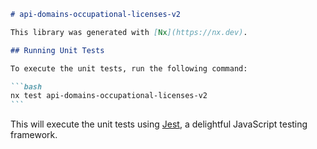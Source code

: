````markdown
# api-domains-occupational-licenses-v2

This library was generated with [Nx](https://nx.dev).

## Running Unit Tests

To execute the unit tests, run the following command:

```bash
nx test api-domains-occupational-licenses-v2
```
````

This will execute the unit tests using [Jest](https://jestjs.io), a delightful JavaScript testing framework.

```

```
